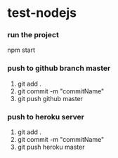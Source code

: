 # test-nodejs

### run the project

npm start

### push to github branch master

1. git add .
2. git commit -m "commitName"
3. git push github master

### push to heroku server

1. git add .
2. git commit -m "commitName"
3. git push heroku master
